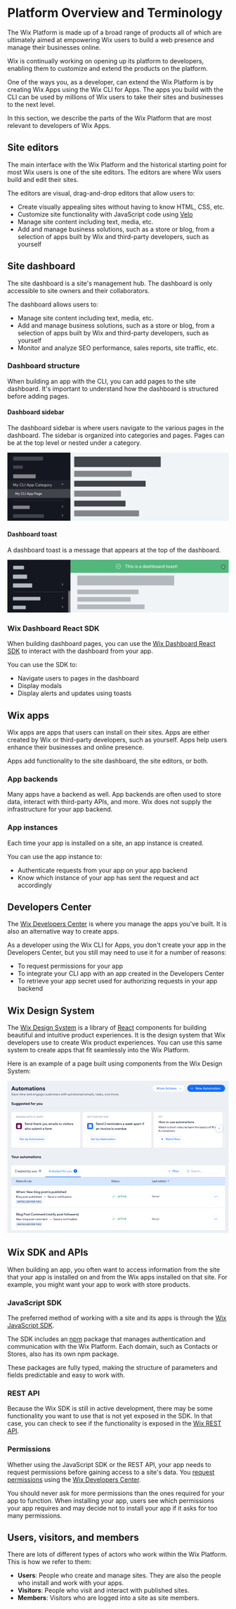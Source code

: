 # Platform Overview and Terminology

The Wix Platform is made up of a broad range of products all of which are ultimately aimed at empowering Wix users to build a web presence and manage their businesses online.

Wix is continually working on opening up its platform to developers, enabling them to customize and extend the products on the platform.

One of the ways you, as a developer, can extend the Wix Platform is by creating Wix Apps using the Wix CLI for Apps. The apps you build with the CLI can be used by millions of Wix users to take their sites and businesses to the next level.

In this section, we describe the parts of the Wix Platform that are most relevant to developers of Wix Apps.

## Site editors

The main interface with the Wix Platform and the historical starting point for most Wix users is one of the site editors. The editors are where Wix users build and edit their sites.

The editors are visual, drag-and-drop editors that allow users to:

- Create visually appealing sites without having to know HTML, CSS, etc.
- Customize site functionality with JavaScript code using [Velo](https://www.wix.com/velo)
- Manage site content including text, media, etc.
- Add and manage business solutions, such as a store or blog, from a selection of apps built by Wix and third-party developers, such as yourself

## Site dashboard

The site dashboard is a site's management hub. The dashboard is only accessible to site owners and their collaborators.

The dashboard allows users to:

- Manage site content including text, media, etc.
- Add and manage business solutions, such as a store or blog, from a selection of apps built by Wix and third-party developers, such as yourself
- Monitor and analyze SEO performance, sales reports, site traffic, etc.

### Dashboard structure

When building an app with the CLI, you can add pages to the site dashboard. It's important to understand how the dashboard is structured before adding pages.

#### Dashboard sidebar

The dashboard sidebar is where users navigate to the various pages in the dashboard. The sidebar is organized into categories and pages. Pages can be at the top level or nested under a category.

![Dashboard sidebar structure](../../media/dashboard_sidebar_structure.png)

#### Dashboard toast

A dashboard toast is a message that appears at the top of the dashboard.

![Dashboard toast](../../media/dashboard_toast.png)

### Wix Dashboard React SDK

When building dashboard pages, you can use the [Wix Dashboard React SDK](https://dev.wix.com/docs/sdk/api-reference/dashboard-react/introduction) to interact with the dashboard from your app.

You can use the SDK to:

- Navigate users to pages in the dashboard
- Display modals
- Display alerts and updates using toasts

## Wix apps

Wix apps are apps that users can install on their sites. Apps are either created by Wix or third-party developers, such as yourself. Apps help users enhance their businesses and online presence.

Apps add functionality to the site dashboard, the site editors, or both.

### App backends

Many apps have a backend as well. App backends are often used to store data, interact with third-party APIs, and more. Wix does not supply the infrastructure for your app backend.

### App instances

Each time your app is installed on a site, an app instance is created.

You can use the app instance to:

- Authenticate requests from your app on your app backend
- Know which instance of your app has sent the request and act accordingly

## Developers Center

The [Wix Developers Center](https://dev.wix.com/) is where you manage the apps you've built. It is also an alternative way to create apps.

As a developer using the Wix CLI for Apps, you don't create your app in the Developers Center, but you still may need to use it for a number of reasons:

- To request permissions for your app
- To integrate your CLI app with an app created in the Developers Center
- To retrieve your app secret used for authorizing requests in your app backend

## Wix Design System

The [Wix Design System](https://www.wixdesignsystem.com/) is a library of [React](https://react.dev/) components for building beautiful and intuitive product experiences. It is the design system that Wix developers use to create Wix product experiences. You can use this same system to create apps that fit seamlessly into the Wix Platform.

Here is an example of a page built using components from the Wix Design System:

![Design system example](../../media/design_system_example.png)

## Wix SDK and APIs

When building an app, you often want to access information from the site that your app is installed on and from the Wix apps installed on that site. For example, you might want your app to work with store products.

### JavaScript SDK

The preferred method of working with a site and its apps is through the [Wix JavaScript SDK](https://dev.wix.com/api/sdk/introduction).

The SDK includes an [npm](https://www.npmjs.com/) package that manages authentication and communication with the Wix Platform. Each domain, such as Contacts or Stores, also has its own npm package.

These packages are fully typed, making the structure of parameters and fields predictable and easy to work with.

### REST API

Because the Wix SDK is still in active development, there may be some functionality you want to use that is not yet exposed in the SDK. In that case, you can check to see if the functionality is exposed in the [Wix REST API](https://dev.wix.com/api/rest/getting-started).

### Permissions

Whether using the JavaScript SDK or the REST API, your app needs to request permissions before gaining access to a site's data. You [request permissions](https://devforum.wix.com/kb/en/article/how-to-add-permissions) using the [Wix Developers Center](https://dev.wix.com/).

You should never ask for more permissions than the ones required for your app to function. When installing your app, users see which permissions your app requires and may decide not to install your app if it asks for too many permissions.

## Users, visitors, and members

There are lots of different types of actors who work within the Wix Platform. This is how we refer to them:

- **Users**: People who create and manage sites. They are also the people who install and work with your apps.
- **Visitors**: People who visit and interact with published sites.
- **Members**: Visitors who are logged into a site as site members.
